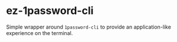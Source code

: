 # ez-1password-cli
Simple wrapper around `1password-cli` to provide an application-like experience on the terminal.
